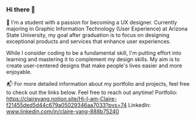 ### Hi there 👋

<!--
**Claire418y/Claire418y** is a ✨ _special_ ✨ repository because its `README.md` (this file) appears on your GitHub profile.

Here are some ideas to get you started:
-->
🌱 I'm a student with a passion for becoming a UX designer. Currently majoring in Graphic Information Technology (User Experience) at Arizona State University, my goal after graduation is to focus on designing exceptional products and services that enhance user experiences. 

While I consider coding to be a fundamental skill, I'm putting effort into learning and mastering it to complement my design skills. My aim is to create user-centered designs that make people's lives easier and more enjoyable.

📬 For more detailed information about my portfolio and projects, feel free to check out the links below. Feel free to reach out anytime!
Portfolio: https://claireyang.notion.site/Hi-I-am-Claire-f21455ded5d44c679a05029346aa7033?pvs=74
LinkedIn: www.linkedin.com/in/claire-yang-888b75240



